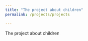 ```yaml
---
title: "The project about children"
permalink: /projects/projects

---
```

<p align="justify"> The project about children </p>
